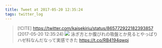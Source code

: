 ```yaml
---
title: Tweet at 2017-05-20 12:35:24
tags: twitter_log
---
```


> [!CITE] https://twitter.com/kaisekiriu/status/865772922182393857 (2017-05-20 12:35:24)
> ![](https://twitter.com/kaisekiriu/status/865772922182393857)
> 泳ぎ方とか腹びれの吸盤とか見るとやっぱりハゼ科なんだなって実感できた https://t.co/RB4194qwpj
